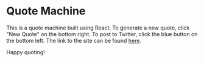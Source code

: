 # Quote Machine
This is a quote machine built using React. To generate a new quote, click "New Quote"
on the bottom right. To post to Twitter, click the blue button on the bottom left.
The link to the site can be found [here](https://andrewlubrino.github.io/quote-machine/).

Happy quoting!
